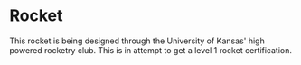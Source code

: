 # Rocket
This rocket is being designed through the University of Kansas' high powered rocketry club. This is in attempt to get a level 1 rocket certification. 
